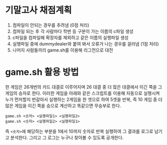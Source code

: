 # 기말고사 채점계획

 1. 컴파일이 안되는 경우를 추려냄 (0점 처리)
 1. 컴파일 되는 후 각 사람마다 학번 등 구분이 가는 이름의 c파일 생성
 1. c파일을 컴파일해 확장자를 제외하고 같은 이름의 실행파일 생성
 1. 실행파일 중에 dummydealer와 붙여 봐서 오류가 나는 경우를 걸러냄 (1점 처리)
 1. 나머지 사람들끼리 game.sh를 이용해 리그전으로 대전

# game.sh 활용 방법

한 게임은 26개번의 카드 대결로 이루어지며 26 대결 중 더 많은 대결에서 이긴 쪽을 그 게임의 승자로 한다.
이러한 게임을 아래와 같은 스크립트를 이용해 자동으로 실행시켜
누가 먼저할지 번갈아서 실행하는 2게임을 한 셋으로 하여 5셋을 반복,
즉 10 게임 중 더 많은 게임을 이긴 쪽을 승으로 계산하고 똑같으면 무승부로 한다.

```
game.sh <숫자> <실행파일1> <실행파일2>
game.sh <숫자> <실행파일2> <실행파일1>
```

즉 `<숫자>`에 해당하는 부분을 1에서 10까지 숫자로 반복 실행하여 그 결과를 로그로 남기고 분석한다.
그리고 그 로그는 누구나 찾아볼 수 있도록 공개한다.
